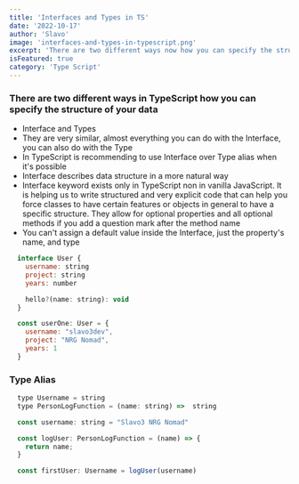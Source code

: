 ```yaml
---
title: 'Interfaces and Types in TS'
date: '2022-10-17'
author: 'Slavo'
image: 'interfaces-and-types-in-typescript.png'
excerpt: 'There are two different ways now how you can specify the structure of your data.'
isFeatured: true
category: 'Type Script'
---
```


### There are two different ways in TypeScript how you can specify the structure of your data

- Interface and Types
- They are very similar, almost everything you can do with the Interface, you can also do with the Type
- In TypeScript is recommending to use Interface over Type alias when it's possible
- Interface describes data structure in a more natural way
- Interface keyword exists only in TypeScript non in vanilla JavaScript. It is helping us to write structured and very explicit code that can help you force classes to have certain features or objects in general to have a specific structure. They allow for optional properties and all optional methods if you add a question mark after the method name  
- You can't assign a default value inside the Interface, just the property's name, and type  

```js
  interface User {
    username: string
    project: string
    years: number

    hello?(name: string): void 
  }

  const userOne: User = {
    username: "slavo3dev",
    project: "NRG Nomad",
    years: 1
  }
```

### Type Alias

```js
  type Username = string
  type PersonLogFunction = (name: string) =>  string 

  const username: string = "Slavo3 NRG Nomad"

  const logUser: PersonLogFunction = (name) => {
    return name;
  }

  const firstUser: Username = logUser(username)
```
